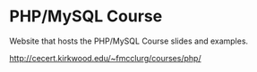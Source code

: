 # PHP/MySQL Course

Website that hosts the PHP/MySQL Course slides and examples.

http://cecert.kirkwood.edu/~fmcclurg/courses/php/
